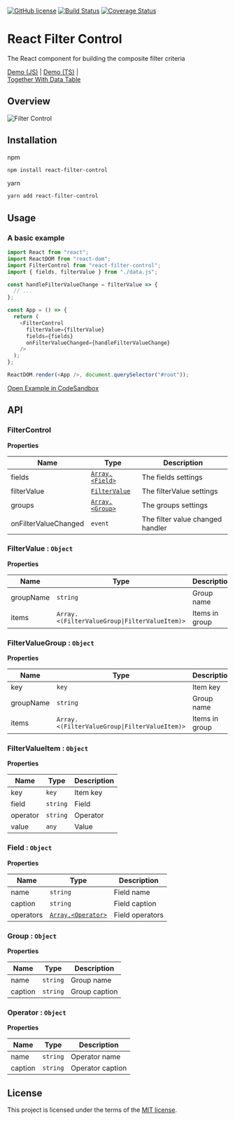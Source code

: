 [![GitHub license](https://img.shields.io/badge/license-MIT-blue.svg)](https://github.com/komarovalexander/react-filter-control/blob/master/LICENSE) [![Build Status](https://travis-ci.com/komarovalexander/react-filter-control.svg?branch=master)](https://travis-ci.com/komarovalexander/react-filter-control)
[![Coverage Status](https://coveralls.io/repos/github/komarovalexander/react-filter-control/badge.svg?branch=master)](https://coveralls.io/github/komarovalexander/react-filter-control?branch=master)
# React Filter Control
The React component for building the composite filter criteria

[Demo (JS)](https://codesandbox.io/s/4xk994jovw)    |    [Demo (TS)](https://codesandbox.io/s/react-typescript-uhtxt)    |   
[Together With Data Table](https://komarovalexander.github.io/ka-table/#/filter-extended)
## Overview
![Filter Control](https://github.com/komarovalexander/react-filter-control/raw/master/static/filter-control.png)

## Installation
npm
```sh
npm install react-filter-control
```
yarn
```sh
yarn add react-filter-control
```

## Usage
### A basic example

```js
import React from "react";
import ReactDOM from "react-dom";
import FilterControl from "react-filter-control";
import { fields, filterValue } from "./data.js";

const handleFilterValueChange = filterValue => {
  // ...
};

const App = () => {
  return (
    <FilterControl
      filterValue={filterValue}
      fields={fields}
      onFilterValueChanged={handleFilterValueChange}
    />
  );
};

ReactDOM.render(<App />, document.querySelector("#root"));
```

[Open Example in CodeSandbox](https://codesandbox.io/s/mqnmlypmkp)

## API

<a name="FilterControl"></a>
### FilterControl
**Properties**

| Name | Type | Description |
| --- | --- | --- |
| fields | [<code>Array.&lt;Field&gt;</code>](#Field) | The fields settings |
| filterValue | [<code>FilterValue</code>](#FilterValue) | The filterValue settings |
| groups | [<code>Array.&lt;Group&gt;</code>](#Group) | The groups settings |
| onFilterValueChanged | <code>event</code> | The filter value changed handler |

<a name="FilterValue"></a>

### FilterValue : <code>Object</code>
**Properties**

| Name | Type | Description |
| --- | --- | --- |
| groupName | <code>string</code> | Group name |
| items | <code>Array.&lt;(FilterValueGroup\|FilterValueItem)&gt;</code> | Items in group |

<a name="FilterValueGroup"></a>

### FilterValueGroup : <code>Object</code>
**Properties**

| Name | Type | Description |
| --- | --- | --- |
| key | <code>key</code> | Item key |
| groupName | <code>string</code> | Group name |
| items | <code>Array.&lt;(FilterValueGroup\|FilterValueItem)&gt;</code> | Items in group |

<a name="FilterValueItem"></a>

### FilterValueItem : <code>Object</code>
**Properties**

| Name | Type | Description |
| --- | --- | --- |
| key | <code>key</code> | Item key |
| field | <code>string</code> | Field |
| operator | <code>string</code> | Operator |
| value | <code>any</code> | Value |

<a name="Field"></a>

### Field : <code>Object</code>
**Properties**

| Name | Type | Description |
| --- | --- | --- |
| name | <code>string</code> | Field name |
| caption | <code>string</code> | Field caption |
| operators | [<code>Array.&lt;Operator&gt;</code>](#Operator) | Field operators |

<a name="Group"></a>

### Group : <code>Object</code>
**Properties**

| Name | Type | Description |
| --- | --- | --- |
| name | <code>string</code> | Group name |
| caption | <code>string</code> | Group caption |

<a name="Operator"></a>

### Operator : <code>Object</code>
**Properties**

| Name | Type | Description |
| --- | --- | --- |
| name | <code>string</code> | Operator name |
| caption | <code>string</code> | Operator caption |

## License
This project is licensed under the terms of the [MIT license](/LICENSE).
